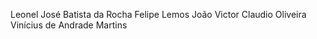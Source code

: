 Leonel José Batista da Rocha
Felipe Lemos
João Victor 
Claudio Oliveira
Vinícius de Andrade Martins 
